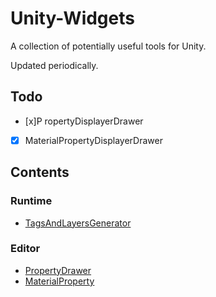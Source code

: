 # Unity-Widgets

A collection of potentially useful tools for Unity.

Updated periodically.

## Todo
- [x]P ropertyDisplayerDrawer
- [x] MaterialPropertyDisplayerDrawer

## Contents

### Runtime
- [TagsAndLayersGenerator](/Assets/TagsAndLayersGenerator/)

### Editor
- [PropertyDrawer](/Assets/Property/)
- [MaterialProperty](/Assets/MaterialProperty/)